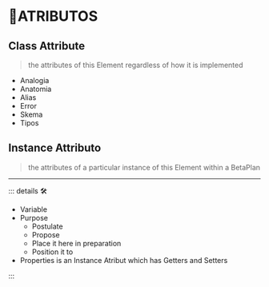 # 🔷<beta>ATRIBUTOS</beta>

## Class Attribute

> the attributes of this Element regardless of how it is implemented

- Analogia
- Anatomia
- Alias
- Error
- Skema
- Tipos

## Instance Attributo

> the attributes of a particular instance of this Element within a BetaPlan

---

<!-- =================================================== -->
<!-- =================================================== -->
<!-- =================================================== -->
<!-- =================================================== -->
<!-- =================================================== -->
::: details 🛠

- Variable
- Purpose
    - Postulate
    - Propose
    - Place it here in preparation
    - Position it to
- Properties is an Instance Atribut which has Getters and Setters

:::
